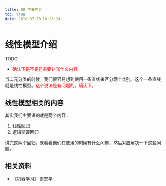 ```yaml
---
title: 00 主要内容
toc: true
date: 2018-07-30 16:26:24
---
```

# 线性模型介绍

TODO

- <span style="color:red;">确认下是不是还需要补充什么内容。</span>



当二元分类的时候，我们很容易想到使用一条直线来区分两个类别。这个一条直线就是线性模型。<span style="color:red;">这个说法是有问题的。确认下。</span>

## 线性模型相关的内容

其实我们主要讲的就是两个内容：

1. 线性回归
2. 逻辑斯谛回归

讲完这两个回归，就看看他们在使用的时候有什么问题，然后对应解决一下这些问题。



## 相关资料

- 《机器学习》 周志华
